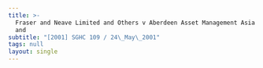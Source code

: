 ```yaml
---
title: >-
  Fraser and Neave Limited and Others v Aberdeen Asset Management Asia Limited
  and
subtitle: "[2001] SGHC 109 / 24\_May\_2001"
tags: null
layout: single
---
```


